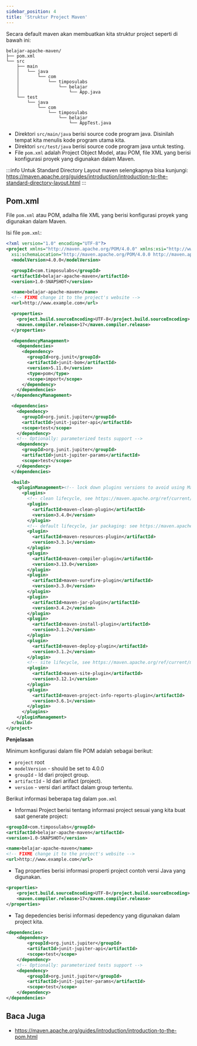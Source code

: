 ```yaml
---
sidebar_position: 4
title: 'Struktur Project Maven'
---
```


Secara default maven akan membuatkan kita struktur project seperti di bawah ini:

```
belajar-apache-maven/
├── pom.xml
└── src
    ├── main
    │   └── java
    │       └── com
    │           └── timposulabs
    │               └── belajar
    │                   └── App.java
    └── test
        └── java
            └── com
                └── timposulabs
                    └── belajar
                        └── AppTest.java
```

* Direktori `src/main/java` berisi source code program java. Disinilah tempat kita menulis kode program utama kita.
* Direktori `src/test/java` berisi source code program java untuk testing.
* File `pom.xml` adalah Project Object Model, atau POM, file XML yang berisi konfigurasi proyek yang digunakan dalam Maven.

:::info
Untuk Standard Directory Layout maven selengkapnya bisa kunjungi: https://maven.apache.org/guides/introduction/introduction-to-the-standard-directory-layout.html
:::

## Pom.xml

File `pom.xml` atau POM, adalha file XML yang berisi konfigurasi proyek yang digunakan dalam Maven.

Isi file `pom.xml`:

```xml
<?xml version="1.0" encoding="UTF-8"?>
<project xmlns="http://maven.apache.org/POM/4.0.0" xmlns:xsi="http://www.w3.org/2001/XMLSchema-instance"
  xsi:schemaLocation="http://maven.apache.org/POM/4.0.0 http://maven.apache.org/xsd/maven-4.0.0.xsd">
  <modelVersion>4.0.0</modelVersion>

  <groupId>com.timposulabs</groupId>
  <artifactId>belajar-apache-maven</artifactId>
  <version>1.0-SNAPSHOT</version>

  <name>belajar-apache-maven</name>
  <!-- FIXME change it to the project's website -->
  <url>http://www.example.com</url>

  <properties>
    <project.build.sourceEncoding>UTF-8</project.build.sourceEncoding>
    <maven.compiler.release>17</maven.compiler.release>
  </properties>

  <dependencyManagement>
    <dependencies>
      <dependency>
        <groupId>org.junit</groupId>
        <artifactId>junit-bom</artifactId>
        <version>5.11.0</version>
        <type>pom</type>
        <scope>import</scope>
      </dependency>
    </dependencies>
  </dependencyManagement>

  <dependencies>
    <dependency>
      <groupId>org.junit.jupiter</groupId>
      <artifactId>junit-jupiter-api</artifactId>
      <scope>test</scope>
    </dependency>
    <!-- Optionally: parameterized tests support -->
    <dependency>
      <groupId>org.junit.jupiter</groupId>
      <artifactId>junit-jupiter-params</artifactId>
      <scope>test</scope>
    </dependency>
  </dependencies>

  <build>
    <pluginManagement><!-- lock down plugins versions to avoid using Maven defaults (may be moved to parent pom) -->
      <plugins>
        <!-- clean lifecycle, see https://maven.apache.org/ref/current/maven-core/lifecycles.html#clean_Lifecycle -->
        <plugin>
          <artifactId>maven-clean-plugin</artifactId>
          <version>3.4.0</version>
        </plugin>
        <!-- default lifecycle, jar packaging: see https://maven.apache.org/ref/current/maven-core/default-bindings.html#Plugin_bindings_for_jar_packaging -->
        <plugin>
          <artifactId>maven-resources-plugin</artifactId>
          <version>3.3.1</version>
        </plugin>
        <plugin>
          <artifactId>maven-compiler-plugin</artifactId>
          <version>3.13.0</version>
        </plugin>
        <plugin>
          <artifactId>maven-surefire-plugin</artifactId>
          <version>3.3.0</version>
        </plugin>
        <plugin>
          <artifactId>maven-jar-plugin</artifactId>
          <version>3.4.2</version>
        </plugin>
        <plugin>
          <artifactId>maven-install-plugin</artifactId>
          <version>3.1.2</version>
        </plugin>
        <plugin>
          <artifactId>maven-deploy-plugin</artifactId>
          <version>3.1.2</version>
        </plugin>
        <!-- site lifecycle, see https://maven.apache.org/ref/current/maven-core/lifecycles.html#site_Lifecycle -->
        <plugin>
          <artifactId>maven-site-plugin</artifactId>
          <version>3.12.1</version>
        </plugin>
        <plugin>
          <artifactId>maven-project-info-reports-plugin</artifactId>
          <version>3.6.1</version>
        </plugin>
      </plugins>
    </pluginManagement>
  </build>
</project>
```

__Penjelasan__

Minimum konfigurasi dalam file POM adalah sebagai berikut:

* `project` root
* `modelVersion` - should be set to 4.0.0
* `groupId` - Id dari project group.
* `artifactId` - Id dari arifact (project).
* `version` - versi dari artifact dalam group tertentu.

Berikut informasi beberapa tag dalam `pom.xml`

* Informasi Project berisi tentang informasi project sesuai yang kita buat saat generate project:

```xml
<groupId>com.timposulabs</groupId>
<artifactId>belajar-apache-maven</artifactId>
<version>1.0-SNAPSHOT</version>

<name>belajar-apache-maven</name>
<!-- FIXME change it to the project's website -->
<url>http://www.example.com</url>
```

* Tag properties berisi informasi properti project contoh versi Java yang digunakan.

```xml
<properties>
    <project.build.sourceEncoding>UTF-8</project.build.sourceEncoding>
    <maven.compiler.release>17</maven.compiler.release>
</properties>
```

* Tag depedencies berisi informasi depedency yang digunakan dalam project kita.

```xml
<dependencies>
    <dependency>
        <groupId>org.junit.jupiter</groupId>
        <artifactId>junit-jupiter-api</artifactId>
        <scope>test</scope>
    </dependency>
    <!-- Optionally: parameterized tests support -->
    <dependency>
        <groupId>org.junit.jupiter</groupId>
        <artifactId>junit-jupiter-params</artifactId>
        <scope>test</scope>
    </dependency>
</dependencies>
```

## Baca Juga

* https://maven.apache.org/guides/introduction/introduction-to-the-pom.html